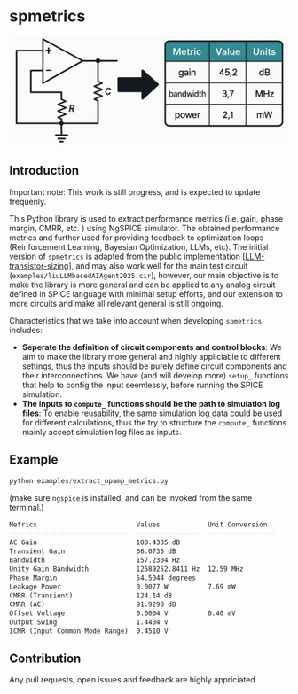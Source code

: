 # spmetrics
![alt text](docs/spmetrics.png)
## Introduction
Important note: This work is still progress, and is expected to update frequenly.

This Python library is used to extract performance metrics (i.e. gain, phase margin, CMRR, etc. ) using NgSPICE simulator. The obtained performance metrics and further used for providing feedback to optimization loops (Reinforcement Learning, Bayesian Optimization, LLMs, etc). The initial version of `spmetrics` is adapted from the public implementation [[LLM-transistor-sizing](https://github.com/eelab-dev/LLM-transistor-sizing)], and may also work well for the main test circuit (`examples/liuLLMbasedAIAgent2025.cir`), however, our main objective is to make the library is more general and can be applied to any analog circuit defined in SPICE language with minimal setup efforts, and our extension to more circuits and make all relevant general is still ongoing.


Characteristics that we take into account when developing `spmetrics` includes:

- **Seperate the definition of circuit components and control blocks**: We aim to make the library more general and highly appliciable to different settings, thus the inputs should be purely define circuit components and their interconnections. We have (and will develop more) `setup_` functions that help to config the input seemlessly, before running the SPICE simulation.
- **The inputs to `compute_` functions should be the path to simulation log files**: To enable reusability, the same simulation log data could be used for different calculations, thus the try to structure the `compute_` functions mainly accept simulation log files as inputs.

## Example

```python
python examples/extract_opamp_metrics.py
```
(make sure `ngspice` is installed, and can be invoked from the same terminal.)


```
Metrics                         Values            Unit Conversion
------------------------------  ----------------  -----------------
AC Gain                         100.4385 dB
Transient Gain                  66.0735 dB
Bandwidth                       157.2304 Hz
Unity Gain Bandwidth            12589252.8411 Hz  12.59 MHz
Phase Margin                    54.5044 degrees
Leakage Power                   0.0077 W          7.69 mW
CMRR (Transient)                124.14 dB
CMRR (AC)                       91.9298 dB
Offset Voltage                  0.0004 V          0.40 mV
Output Swing                    1.4404 V
ICMR (Input Common Mode Range)  0.4510 V
```

## Contribution
Any pull requests, open issues and feedback are highly appriciated. 